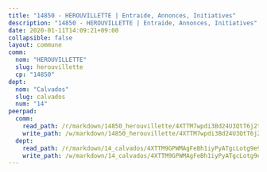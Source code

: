 ```yaml
---
title: "14850 - HEROUVILLETTE | Entraide, Annonces, Initiatives"
description: "14850 - HEROUVILLETTE | Entraide, Annonces, Initiatives"
date: 2020-01-11T14:09:21+09:00
collapsible: false
layout: commune
comm:
  nom: "HEROUVILLETTE"
  slug: herouvillette
  cp: "14850"
dept:
  nom: "Calvados"
  slug: calvados
  num: "14"
peerpad:
  comm:
    read_path: /r/markdown/14850_herouvillette/4XTTM7wpdi3Bd24U3QtT6j2tSLCrK9GjAUAtyuF4mw1GpNeKS
    write_path: /w/markdown/14850_herouvillette/4XTTM7wpdi3Bd24U3QtT6j2tSLCrK9GjAUAtyuF4mw1GpNeKS-K3TgUnCusaJUXxHGyeaVpk1tH6qa9sXHH4ShatDbV5wArLBSpuu4f8jETApa5YqMEZ5A5gmugTY7KhaNiafMZnVFyjaXcc3FiGKmXQj98uYmZbPVPx8SdagXdKHaGvSz4mMcBcUp
  dept:
    read_path: /r/markdown/14_calvados/4XTTM9GPWMAgFeBh1iyPyATgcLotg9e9APJpQBEyY3RZiUwJ6
    write_path: /w/markdown/14_calvados/4XTTM9GPWMAgFeBh1iyPyATgcLotg9e9APJpQBEyY3RZiUwJ6-K3TgUXWJAT2cYJ9ZstQphkkm2za8um5GwwXsivqaDFTgbhMDcHaRXnT3h69szAqCyvWcFfDim5fkwc6CXdUtyvPpirbD1TPAb6xCxpPN6dR3zzDRe29YehQYbhZdjvZYkgztJYvi
---
```


